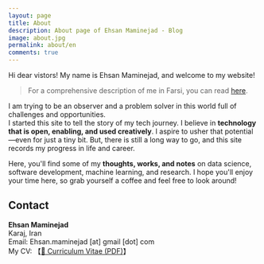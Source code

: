 ```yaml
---
layout: page
title: About
description: About page of Ehsan Maminejad - Blog 
image: about.jpg
permalink: about/en
comments: true
---
```



Hi dear vistors! My name is Ehsan Maminejad, and welcome to my website! 


> For a comprehensive description of me in Farsi, you can read [here](/about/fa).


I am trying to be an observer and a problem solver in this world full of challenges and opportunities.  
I started this site to tell the story of my tech journey. I believe in
**technology that is open, enabling, and used creatively**. I aspire to usher that
potential&mdash;even for just a tiny bit. But, there is still a long way to go,
and this site records my progress in life and career.

Here, you'll find some of my **thoughts, works, and notes** on data science, software
development, machine learning, and research. I hope you'll enjoy your time here,
so grab yourself a coffee and feel free to look around!




## Contact

**Ehsan Maminejad**  
Karaj, Iran   
Email: Ehsan.maminejad [at] gmail [dot] com  
My CV: 【[📄 Curriculum Vitae (PDF)](https://echi.s3.ir-thr-at1.arvanstorage.ir/My-CV-R16.pdf?versionId=)】